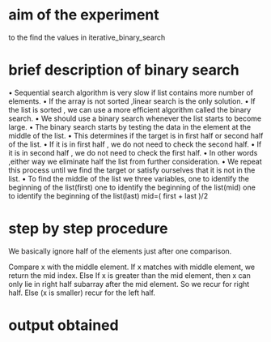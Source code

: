 # aim of the experiment
to the find the values in iterative_binary_search
# brief description of binary search
• Sequential search algorithm is very slow if list contains more number of
 elements.
• If the array is not sorted ,linear search is the only solution.
• If the list is sorted , we can use a more efficient algorithm called
 the binary search.
• We should use a binary search whenever the list starts to become large.
• The binary search starts by testing the data in the element at the middle of the list.
• This determines if the target is in first half or second half of the list.
• If it is in first half , we do not need to check the second half.
• If it is in second half , we do not need to check the first half.
• In other words ,either way we eliminate half the list from further
 consideration.
• We repeat this process until we find the target or satisfy ourselves
 that it is not in the list.
• To find the middle of the list we three variables,
one to identify the beginning of the list(first)
one to identify the beginning of the list(mid)
one to identify the beginning of the list(last)
mid=( first + last )/2

# step by step procedure
We basically ignore half of the elements just after one comparison.

Compare x with the middle element.
If x matches with middle element, we return the mid index.
Else If x is greater than the mid element, then x can only lie in right half subarray after the mid element. So we recur for right half.
Else (x is smaller) recur for the left half.

# output obtained


